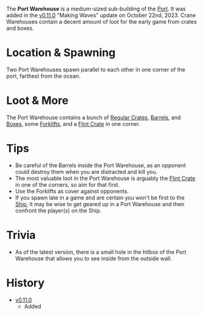 The **Port Warehouse** is a medium-sized sub-building of the [Port](/buildings/port). It was added in the [v0.11.0](https://github.com/HasangerGames/suroi/releases/tag/v0.11.0) "Making Waves" update on October 22nd, 2023. Crane Warehouses contain a decent amount of loot for the early game from crates and boxes.

# Location & Spawning

Two Port Warehouses spawn parallel to each other in one corner of the port, farthest from the ocean.

# Loot & More

The Port Warehouse contains a bunch of [Regular Crates](/obstacles/regular_crate), [Barrels](/obstacles/barrel), and [Boxes](/obstacles/box), some [Forklifts](/obstacles/forklift), and a [Flint Crate](/obstacles/flint_crate) in one corner.

# Tips

- Be careful of the Barrels inside the Port Warehouse, as an opponent could destroy them when you are distracted and kill you.
- The most valuable loot in the Port Warehouse is arguably the [Flint Crate](/obstacles/flint_crate) in one of the corners, so aim for that first.
- Use the Forklifts as cover against opponents.
- If you spawn late in a game and are certain you won't be first to the [Ship](/buildings/ship), it may be wise to get geared up in a Port Warehouse and then confront the player(s) on the Ship.

# Trivia

- As of the latest version, there is a small hole in the hitbox of the Port Warehouse that allows you to see inside from the outside wall.

# History

- [v0.11.0](https://github.com/HasangerGames/suroi/releases/tag/v0.11.0)
  - Added
